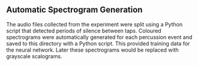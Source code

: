 ## Automatic Spectrogram Generation

The audio files collected from the experiment were split using a Python script that detected periods of silence between taps. Coloured spectrograms were automatically generated for each percussion event and saved to this directory with a Python script. This provided training data for the neural network. Later these spectrograms would be replaced with grayscale scalograms.

